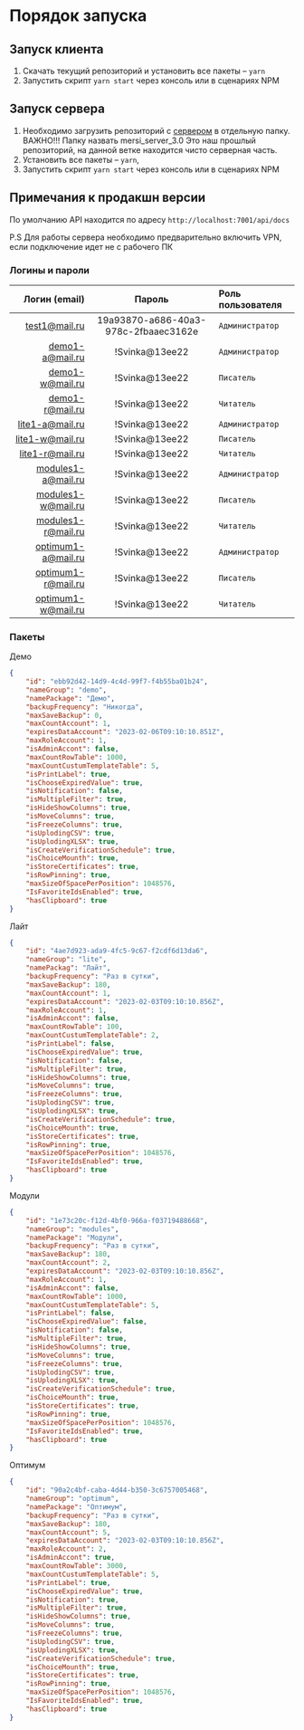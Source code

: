 # Порядок запуска

## Запуск клиента 

1. Скачать текущий репозиторий и установить все пакеты – `yarn`
2. Запустить скрипт `yarn start` через консоль или в сценариях NPM

## Запуск сервера

1. Необходимо загрузить репозиторий с [сервером](git@github.com:Bravo-Soft/mersi_3.0.git) в отдельную папку. ВАЖНО!!! Папку назвать mersi_server_3.0 Это наш прошлый репозиторий, на данной ветке находится чисто серверная часть.
2. Установить все пакеты – `yarn`,
3. Запустить скрипт `yarn start` через консоль или в сценариях NPM

## Примечания к продакшн версии

По умолчанию API находится по адресу `http://localhost:7001/api/docs`

P.S Для работы сервера необходимо предварительно включить VPN, если подключение идет не с рабочего ПК

### Логины и пароли

|      Логин (email) |                Пароль                | Роль пользователя |
| -----------------: | :----------------------------------: | :---------------- |
|      test1@mail.ru | 19a93870-a686-40a3-978c-2fbaaec3162e | `Администратор`   |
|    demo1-a@mail.ru |            !Svinka@13ee22            | `Администратор`   |
|    demo1-w@mail.ru |            !Svinka@13ee22            | `Писатель`        |
|    demo1-r@mail.ru |            !Svinka@13ee22            | `Читатель`        |
|    lite1-a@mail.ru |            !Svinka@13ee22            | `Администратор`   |
|    lite1-w@mail.ru |            !Svinka@13ee22            | `Писатель`        |
|    lite1-r@mail.ru |            !Svinka@13ee22            | `Читатель`        |
| modules1-a@mail.ru |            !Svinka@13ee22            | `Администратор`   |
| modules1-w@mail.ru |            !Svinka@13ee22            | `Писатель`        |
| modules1-r@mail.ru |            !Svinka@13ee22            | `Читатель`        |
| optimum1-a@mail.ru |            !Svinka@13ee22            | `Администратор`   |
| optimum1-r@mail.ru |            !Svinka@13ee22            | `Писатель`        |
| optimum1-w@mail.ru |            !Svinka@13ee22            | `Читатель`        |

### Пакеты

Демо

```json
{
	"id": "ebb92d42-14d9-4c4d-99f7-f4b55ba01b24",
	"nameGroup": "demo",
	"namePackage": "Демо",
	"backupFrequency": "Никогда",
	"maxSaveBackup": 0,
	"maxCountAccount": 1,
	"expiresDataAccount": "2023-02-06T09:10:10.851Z",
	"maxRoleAccount": 1,
	"isAdminAccont": false,
	"maxCountRowTable": 1000,
	"maxCountCustumTemplateTable": 5,
	"isPrintLabel": true,
	"isChooseExpiredValue": true,
	"isNotification": false,
	"isMultipleFilter": true,
	"isHideShowColumns": true,
	"isMoveColumns": true,
	"isFreezeColumns": true,
	"isUplodingCSV": true,
	"isUplodingXLSX": true,
	"isCreateVerificationSchedule": true,
	"isChoiceMounth": true,
	"isStoreCertificates": true,
	"isRowPinning": true,
	"maxSizeOfSpacePerPosition": 1048576,
	"IsFavoriteIdsEnabled": true,
	"hasClipboard": true
}
```

Лайт

```json
{
	"id": "4ae7d923-ada9-4fc5-9c67-f2cdf6d13da6",
	"nameGroup": "lite",
	"namePackag": "Лайт",
	"backupFrequency": "Раз в сутки",
	"maxSaveBackup": 180,
	"maxCountAccount": 1,
	"expiresDataAccount": "2023-02-03T09:10:10.856Z",
	"maxRoleAccount": 1,
	"isAdminAccont": false,
	"maxCountRowTable": 100,
	"maxCountCustumTemplateTable": 2,
	"isPrintLabel": false,
	"isChooseExpiredValue": true,
	"isNotification": false,
	"isMultipleFilter": true,
	"isHideShowColumns": true,
	"isMoveColumns": true,
	"isFreezeColumns": true,
	"isUplodingCSV": true,
	"isUplodingXLSX": true,
	"isCreateVerificationSchedule": true,
	"isChoiceMounth": true,
	"isStoreCertificates": true,
	"isRowPinning": true,
	"maxSizeOfSpacePerPosition": 1048576,
	"IsFavoriteIdsEnabled": true,
	"hasClipboard": true
}
```

Модули

```json
{
	"id": "1e73c20c-f12d-4bf0-966a-f03719488668",
	"nameGroup": "modules",
	"namePackage": "Модули",
	"backupFrequency": "Раз в сутки",
	"maxSaveBackup": 180,
	"maxCountAccount": 2,
	"expiresDataAccount": "2023-02-03T09:10:10.856Z",
	"maxRoleAccount": 1,
	"isAdminAccont": false,
	"maxCountRowTable": 1000,
	"maxCountCustumTemplateTable": 5,
	"isPrintLabel": false,
	"isChooseExpiredValue": false,
	"isNotification": false,
	"isMultipleFilter": true,
	"isHideShowColumns": true,
	"isMoveColumns": true,
	"isFreezeColumns": true,
	"isUplodingCSV": true,
	"isUplodingXLSX": true,
	"isCreateVerificationSchedule": true,
	"isChoiceMounth": true,
	"isStoreCertificates": true,
	"isRowPinning": true,
	"maxSizeOfSpacePerPosition": 1048576,
	"IsFavoriteIdsEnabled": true,
	"hasClipboard": true
}
```

Оптимум

```json
{
	"id": "90a2c4bf-caba-4d44-b350-3c6757005468",
	"nameGroup": "optimum",
	"namePackage": "Оптимум",
	"backupFrequency": "Раз в сутки",
	"maxSaveBackup": 180,
	"maxCountAccount": 5,
	"expiresDataAccount": "2023-02-03T09:10:10.856Z",
	"maxRoleAccount": 2,
	"isAdminAccont": true,
	"maxCountRowTable": 3000,
	"maxCountCustumTemplateTable": 5,
	"isPrintLabel": true,
	"isChooseExpiredValue": true,
	"isNotification": true,
	"isMultipleFilter": true,
	"isHideShowColumns": true,
	"isMoveColumns": true,
	"isFreezeColumns": true,
	"isUplodingCSV": true,
	"isUplodingXLSX": true,
	"isCreateVerificationSchedule": true,
	"isChoiceMounth": true,
	"isStoreCertificates": true,
	"isRowPinning": true,
	"maxSizeOfSpacePerPosition": 1048576,
	"IsFavoriteIdsEnabled": true,
	"hasClipboard": true
}
```
